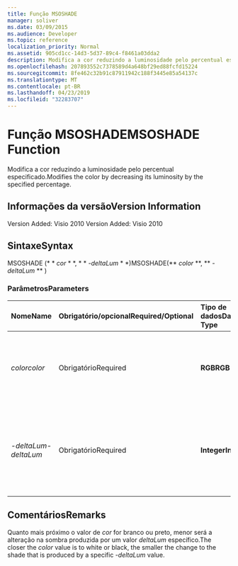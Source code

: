 ```yaml
---
title: Função MSOSHADE
manager: soliver
ms.date: 03/09/2015
ms.audience: Developer
ms.topic: reference
localization_priority: Normal
ms.assetid: 905cd1cc-14d3-5d37-89c4-f8461a03dda2
description: Modifica a cor reduzindo a luminosidade pelo percentual especificado.
ms.openlocfilehash: 207893552c7378589d4a648bf29ed88fcfd15224
ms.sourcegitcommit: 8fe462c32b91c87911942c188f3445e85a54137c
ms.translationtype: MT
ms.contentlocale: pt-BR
ms.lasthandoff: 04/23/2019
ms.locfileid: "32283707"
---
```

# <a name="msoshade-function"></a><span data-ttu-id="e6034-103">Função MSOSHADE</span><span class="sxs-lookup"><span data-stu-id="e6034-103">MSOSHADE Function</span></span>

<span data-ttu-id="e6034-104">Modifica a cor reduzindo a luminosidade pelo percentual especificado.</span><span class="sxs-lookup"><span data-stu-id="e6034-104">Modifies the color by decreasing its luminosity by the specified percentage.</span></span>
  
## <a name="version-information"></a><span data-ttu-id="e6034-105">Informações da versão</span><span class="sxs-lookup"><span data-stu-id="e6034-105">Version Information</span></span>

<span data-ttu-id="e6034-106">Version Added: Visio 2010
</span><span class="sxs-lookup"><span data-stu-id="e6034-106">Version Added: Visio 2010</span></span> 
  
## <a name="syntax"></a><span data-ttu-id="e6034-107">Sintaxe</span><span class="sxs-lookup"><span data-stu-id="e6034-107">Syntax</span></span>

<span data-ttu-id="e6034-108">MSOSHADE (\* \* *cor* \* \*, \* \* *-deltaLum* \* \*)</span><span class="sxs-lookup"><span data-stu-id="e6034-108">MSOSHADE(\*\* *color* \*\*, \*\* *-deltaLum* \*\* )</span></span> 
  
### <a name="parameters"></a><span data-ttu-id="e6034-109">Parâmetros</span><span class="sxs-lookup"><span data-stu-id="e6034-109">Parameters</span></span>

|<span data-ttu-id="e6034-110">**Nome**</span><span class="sxs-lookup"><span data-stu-id="e6034-110">**Name**</span></span>|<span data-ttu-id="e6034-111">**Obrigatório/opcional**</span><span class="sxs-lookup"><span data-stu-id="e6034-111">**Required/Optional**</span></span>|<span data-ttu-id="e6034-112">**Tipo de dados**</span><span class="sxs-lookup"><span data-stu-id="e6034-112">**Data Type**</span></span>|<span data-ttu-id="e6034-113">**Descrição**</span><span class="sxs-lookup"><span data-stu-id="e6034-113">**Description**</span></span>|
|:-----|:-----|:-----|:-----|
| <span data-ttu-id="e6034-114">_color_</span><span class="sxs-lookup"><span data-stu-id="e6034-114">_color_</span></span> <br/> |<span data-ttu-id="e6034-115">Obrigatório</span><span class="sxs-lookup"><span data-stu-id="e6034-115">Required</span></span>  <br/> |<span data-ttu-id="e6034-116">**RGB**</span><span class="sxs-lookup"><span data-stu-id="e6034-116">**RGB**</span></span> <br/> |<span data-ttu-id="e6034-117">O valor de cor RGB (vermelho, verde, azul) padrão ou a referência a uma cor.</span><span class="sxs-lookup"><span data-stu-id="e6034-117">The standard RGB (red, green, blue) color value or reference to a color.</span></span>  <br/> |
| <span data-ttu-id="e6034-118">_-deltaLum_</span><span class="sxs-lookup"><span data-stu-id="e6034-118">_-deltaLum_</span></span> <br/> |<span data-ttu-id="e6034-119">Obrigatório</span><span class="sxs-lookup"><span data-stu-id="e6034-119">Required</span></span>  <br/> |<span data-ttu-id="e6034-120">**Integer**</span><span class="sxs-lookup"><span data-stu-id="e6034-120">**Integer**</span></span> <br/> |<span data-ttu-id="e6034-121">A alteração percentual em direção ao branco (-100%) ou preto (100%) do valor de _cor_ .</span><span class="sxs-lookup"><span data-stu-id="e6034-121">The percentage change toward white (-100%) or black (100%) from the  _color_ value.</span></span>  <br/> |
   
## <a name="remarks"></a><span data-ttu-id="e6034-122">Comentários</span><span class="sxs-lookup"><span data-stu-id="e6034-122">Remarks</span></span>

<span data-ttu-id="e6034-123">Quanto mais próximo o valor de _cor_ for branco ou preto, menor será a alteração na sombra produzida por um valor _deltaLum_ específico.</span><span class="sxs-lookup"><span data-stu-id="e6034-123">The closer the  _color_ value is to white or black, the smaller the change to the shade that is produced by a specific  _-deltaLum_ value.</span></span> 
  

